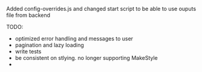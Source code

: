 Added config-overrides.js and changed start script to be able to use ouputs file from backend

TODO:
- optimized error handling and messages to user
- pagination and lazy loading
- write tests
- be consistent on stlying. no longer supporting MakeStyle
- 